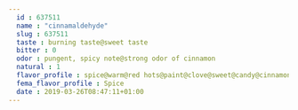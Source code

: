 ```yaml
---
  id : 637511
  name : "cinnamaldehyde"
  slug : 637511
  taste : burning taste@sweet taste
  bitter : 0
  odor : pungent, spicy note@strong odor of cinnamon
  natural : 1
  flavor_profile : spice@warm@red hots@paint@clove@sweet@candy@cinnamon
  fema_flavor_profile : Spice
  date : 2019-03-26T08:47:11+01:00
---
```



